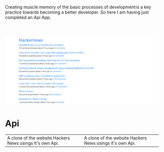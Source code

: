 Creating muscle memory of the basic processes of development is a key practice towards becoming a better developer. So here I am having just completed an Api App.
<br/>
<br/>
# ![WebApp](https://github.com/The-Flying-Dev/Hackernews-Api/blob/main/app/assets/images/The%20Hacker%20News%20API.png)
# Api
<table>
<tr>
<td>
 A clone of the website Hackers News usings it's own Api.
</td>
 <td>
 A clone of the website Hackers News usings it's own Api.
</td>
</tr>
</table>
















